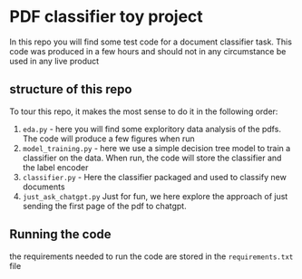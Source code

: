 # PDF classifier toy project

In this repo you will find some test code for a document classifier task. This code was produced in a few hours and should not in any circumstance be used in any live product 

## structure of this repo 
To tour this repo, it makes the most sense to do it in the following order: 
1. `eda.py` - here you will find some exploritory data analysis of the pdfs. The code will produce a few figures when run 
2. `model_training.py` - here we use a simple decision tree model to train a classifier on the data. When run, the code will store the classifier and the label encoder 
3. `classifier.py` - Here the classifier packaged and used to classify new documents 
4. `just_ask_chatgpt.py` Just for fun, we here explore the approach of just sending the first page of the pdf to chatgpt. 

## Running the code 
the requirements needed to run the code are stored in the `requirements.txt` file 

